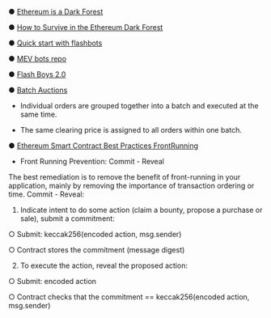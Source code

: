 ● [Ethereum is a Dark Forest](https://www.paradigm.xyz/2020/08/ethereum-is-a-dark-forest)


● [How to Survive in the Ethereum Dark Forest](https://betterprogramming.pub/how-to-survive-in-the-ethereum-dark-forest-f21c9eca4bfe)


● [Quick start with flashbots](https://docs.flashbots.net/flashbots-auction/searchers/quick-start)


● [MEV bots repo](https://github.com/flashbots/mev-job-board)


● [Flash Boys 2.0](https://arxiv.org/pdf/1904.05234.pdf)


● [Batch Auctions](https://www.bitdegree.org/crypto/learn/crypto-terms/what-are-batch-auctions)

- Individual orders are grouped together into a batch and executed at the same time.

- The same clearing price is assigned to all orders within one batch.


● [Ethereum Smart Contract Best Practices FrontRunning](https://consensys.github.io/smart-contract-best-practices/attacks/frontrunning/)

- Front Running Prevention: Commit - Reveal

 The best remediation is to remove the benefit of front-running in your application, mainly by removing the importance of transaction ordering or time.
Commit - Reveal:

1. Indicate intent to do some action (claim a bounty, propose a purchase or sale), submit a commitment:

○ Submit: keccak256(encoded action, msg.sender)

○ Contract stores the commitment (message digest)


2. To execute the action, reveal the proposed action:

○ Submit: encoded action

○ Contract checks that the commitment == keccak256(encoded action, msg.sender)



